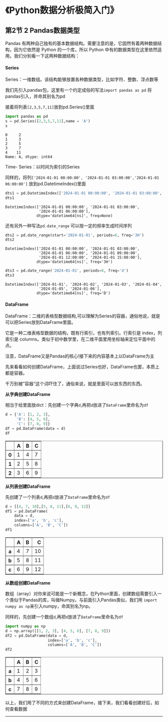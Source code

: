 # 《Python数据分析极简入门》
## 第2节 2 Pandas数据类型

Pandas 有两种自己独有的基本数据结构。需要注意的是，它固然有着两种数据结构，因为它依然是 Python 的一个库，所以 Python 中有的数据类型在这里依然适用。我们分别看一下这两种数据结构：


#### Series

Series：一维数组。该结构能够放置各种数据类型，比如字符、整数、浮点数等

我们先引入pandas包，这里有一个约定成俗的写法`import pandas as pd` 将pandas引入，并命其别名为pd

接着将列表`[2,3,5,7,11]`放到pd.Series()里面


```python
import pandas as pd
s = pd.Series([2,3,5,7,11],name = 'A')
s
```




    0     2
    1     3
    2     5
    3     7
    4    11
    Name: A, dtype: int64



Time- Series：以时间为索引的Series

同样的，将列`['2024-01-01 00:00:00', '2024-01-01 03:00:00','2024-01-01 06:00:00']` 放到pd.DatetimeIndex()里面


```python
dts1 = pd.DatetimeIndex(['2024-01-01 00:00:00', '2024-01-01 03:00:00','2024-01-01 06:00:00'])
dts1
```




    DatetimeIndex(['2024-01-01 00:00:00', '2024-01-01 03:00:00',
                   '2024-01-01 06:00:00'],
                  dtype='datetime64[ns]', freq=None)



还有另外一种写法`pd.date_range` 可以按一定的频率生成时间序列


```python
dts2 = pd.date_range(start='2024-01-01', periods=6, freq='3H')
dts2
```




    DatetimeIndex(['2024-01-01 00:00:00', '2024-01-01 03:00:00',
                   '2024-01-01 06:00:00', '2024-01-01 09:00:00',
                   '2024-01-01 12:00:00', '2024-01-01 15:00:00'],
                  dtype='datetime64[ns]', freq='3H')




```python
dts3 = pd.date_range('2024-01-01', periods=6, freq='d')
dts3
```




    DatetimeIndex(['2024-01-01', '2024-01-02', '2024-01-03', '2024-01-04',
                   '2024-01-05', '2024-01-06'],
                  dtype='datetime64[ns]', freq='D')



#### DataFrame

DataFrame：二维的表格型数据结构,可以理解为Series的容器，通俗地说，就是可以把Series放到DataFrame里面。

它是一种二维表格型数据的结构，既有行索引，也有列索引。行索引是 index，列索引是 columns。类似于初中数学里，在二维平面里用坐标轴来定位平面中的点。


注意，DataFrame又是Pandas的核心!接下来的内容基本上以DataFrame为主

先来看看如何创建DataFrame，上面说过Series也好，DataFrame也罢，本质上都是容器。

千万别被”容器“这个词吓住了，通俗来说，就是里面可以放东西的东西。

**从字典创建DataFrame**

相当于给里面放dict：先创建一个字典`d`,再把`d`放进了`DataFrame`里命名为`df`


```python
d = {'A': [1, 2, 3], 
     'B': [4, 5, 6],
     'C': [7, 8, 9]}
df = pd.DataFrame(data = d)
df
```




<div>
<style scoped>
    .dataframe tbody tr th:only-of-type {
        vertical-align: middle;
    }

    .dataframe tbody tr th {
        vertical-align: top;
    }

    .dataframe thead th {
        text-align: right;
    }
</style>
<table border="1" class="dataframe">
  <thead>
    <tr style="text-align: right;">
      <th></th>
      <th>A</th>
      <th>B</th>
      <th>C</th>
    </tr>
  </thead>
  <tbody>
    <tr>
      <th>0</th>
      <td>1</td>
      <td>4</td>
      <td>7</td>
    </tr>
    <tr>
      <th>1</th>
      <td>2</td>
      <td>5</td>
      <td>8</td>
    </tr>
    <tr>
      <th>2</th>
      <td>3</td>
      <td>6</td>
      <td>9</td>
    </tr>
  </tbody>
</table>
</div>



**从列表创建DataFrame**

先创建了一个列表`d`,再把`d`放进了`DataFrame`里命名为`df`


```python
d = [[4, 7, 10],[5, 8, 11],[6, 9, 12]]
df1 = pd.DataFrame(
    data = d,
    index=['a', 'b', 'c'],
    columns=['A', 'B', 'C'])
df1
```




<div>
<style scoped>
    .dataframe tbody tr th:only-of-type {
        vertical-align: middle;
    }

    .dataframe tbody tr th {
        vertical-align: top;
    }

    .dataframe thead th {
        text-align: right;
    }
</style>
<table border="1" class="dataframe">
  <thead>
    <tr style="text-align: right;">
      <th></th>
      <th>A</th>
      <th>B</th>
      <th>C</th>
    </tr>
  </thead>
  <tbody>
    <tr>
      <th>a</th>
      <td>4</td>
      <td>7</td>
      <td>10</td>
    </tr>
    <tr>
      <th>b</th>
      <td>5</td>
      <td>8</td>
      <td>11</td>
    </tr>
    <tr>
      <th>c</th>
      <td>6</td>
      <td>9</td>
      <td>12</td>
    </tr>
  </tbody>
</table>
</div>



**从数组创建DataFrame**

数组（array）对你来说可能是一个新概念，在Python里面，创建数组需要引入一个类似于Pandas的库，叫做Numpy。与前面引入Pandas类似，我们用 `import numpy as np`来引入numpy，命其别名为np。

同样的，先创建一个数组`d`,再把`d`放进了`DataFrame`里命名为`df`


```python
import numpy as np
d = np.array([[1, 2, 3], [4, 5, 6], [7, 8, 9]])
df2 = pd.DataFrame(data = d,
                   index=['a', 'b', 'c'],
                   columns=['A', 'B', 'C'])
df2
```




<div>
<style scoped>
    .dataframe tbody tr th:only-of-type {
        vertical-align: middle;
    }

    .dataframe tbody tr th {
        vertical-align: top;
    }

    .dataframe thead th {
        text-align: right;
    }
</style>
<table border="1" class="dataframe">
  <thead>
    <tr style="text-align: right;">
      <th></th>
      <th>A</th>
      <th>B</th>
      <th>C</th>
    </tr>
  </thead>
  <tbody>
    <tr>
      <th>a</th>
      <td>1</td>
      <td>2</td>
      <td>3</td>
    </tr>
    <tr>
      <th>b</th>
      <td>4</td>
      <td>5</td>
      <td>6</td>
    </tr>
    <tr>
      <th>c</th>
      <td>7</td>
      <td>8</td>
      <td>9</td>
    </tr>
  </tbody>
</table>
</div>



以上，我们用了不同的方式来创建DataFrame，接下来，我们看看创建好后，如何查看数据

---
